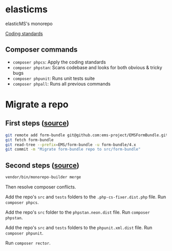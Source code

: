 # elasticms
elasticMS's monorepo

[Coding standards](https://github.com/ems-project/elasticms-client/blob/main/doc/coding_standards.md)

## Composer commands

* `composer phpcs`: Apply the coding standards
* `composer phpstan`: Scans codebase and looks for both obvious & tricky bugs
* `composer phpunit`: Runs unit tests suite 
* `composer phpall`: Runs all previous commands



# Migrate a repo

## First steps ([source](https://medium.com/lgtm/migrating-to-the-monorepo-582106142654))

```bash
git remote add form-bundle git@github.com:ems-project/EMSFormBundle.git
git fetch form-bundle
git read-tree --prefix=EMS/form-bundle -u form-bundle/4.x
git commit -m "Migrate form-bundle repo to src/form-bundle"
```

## Second steps ([source](https://tomasvotruba.com/blog/2020/06/15/how-to-create-monorepo-from-existing-repositories-in-7-steps/))

```bash
vendor/bin/monorepo-builder merge
```

Then resolve composer conflicts.

Add the repo's `src` and `tests` folders to the `.php-cs-fixer.dist.php` file. Run `composer phpcs`.

Add the repo's `src` folder to the `phpstan.neon.dist` file. Run `composer phpstan`.

Add the repo's `src` and `tests` folders to the `phpunit.xml.dist` file. Run `composer phpunit`.

Run `composer rector`.





